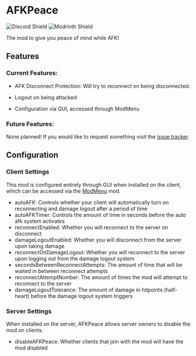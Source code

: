 # AFKPeace

![Discord Shield](https://discordapp.com/api/guilds/756203400089305128/widget.png?style=shield)
![Modrinth Shield](https://img.shields.io/badge/dynamic/json?color=blue&label=Modrinth&query=downloads&url=https%3A%2F%2Fapi.modrinth.com%2Fapi%2Fv1%2Fmod%2F65jTHvHz)

The mod to give you peace of mind while AFK!

## Features

### Current Features:

- AFK Disconnect Protection:  Will try to reconnect on being disconnected.

- Logout on being attacked

- Configuration via GUI, accessed through ModMenu

### Future Features:

None planned!  If you would like to request something visit
the [issue tracker](https://github.com/AMereBagatelle/AFKPeace/issues).

## Configuration

### Client Settings

This mod is configured entirely through GUI when installed on the client, which can be accessed via
the [ModMenu](https://www.curseforge.com/minecraft/mc-mods/modmenu) mod.

- autoAFK: Controls whether your client will automatically turn on reconnecting and damage logout after a period of time
- autoAFKTimer: Controls the amount of time in seconds before the auto afk system activates
- reconnectEnabled: Whether you will reconnect to the server on disconnect
- damageLogoutEnabled: Whether you will disconnect from the server upon taking damage
- reconnectOnDamageLogout: Whether you will reconnect to the server upon logging out from the damage logout system
- secondsBetweenReconnectAttempts: The amount of time that will be waited in between reconnect attempts
- reconnectAttemptNumber: The amount of times the mod will attempt to reconnect to the server
- damageLogoutTolerance: The amount of damage in hitpoints (half-heart) before the damage logout system triggers

### Server Settings

When installed on the server, AFKPeace allows server owners to disable the mod on clients.

- disableAFKPeace: Whether clients that join with the mod will have the mod disabled
